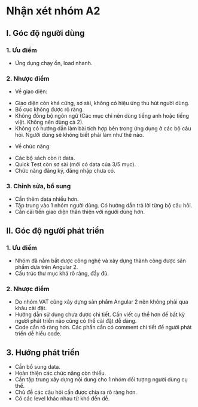# Nhận xét nhóm A2

## I. Góc độ người dùng

### 1. Ưu điểm
- Ứng dụng chạy ổn, load nhanh.

### 2. Nhược điểm
- Về giao diện:
+ Giao diện còn khá cứng, sơ sài, không có hiệu ứng thu hút người dùng.
+ Bố cục không được rõ ràng.
+ Không đồng bộ ngôn ngữ (Các mục chỉ nên dùng tiếng anh hoặc tiếng việt. Không nên dùng cả 2).
+ Không có hướng dẫn làm bài tích hợp bên trong ứng dụng ở các bộ câu hỏi. Người dùng sẽ không biết phải làm như thế nào.
- Về chức năng:
+ Các bộ sách còn ít data.
+ Quick Test còn sơ sài (mới có data của 3/5 mục).
+ Chức năng đăng ký, đăng nhập chưa có.

### 3. Chỉnh sửa, bổ sung
- Cần thêm data nhiều hơn.
- Tập trung vào 1 nhóm người dùng. Có hướng dẫn trả lời từng bộ câu hỏi.
- Cần cải tiến giao diện thân thiện với người dùng hơn.

## II. Góc độ người phát triển

### 1. Ưu điểm
- Nhóm đã nắm bắt được công nghệ và xây dựng thành công được sản phẩm dựa trên Angular 2.
- Cấu trúc thư mục khá rõ ràng, đầy đủ.

### 2. Nhược điểm
- Do nhóm VAT cũng xây dựng sản phẩm Angular 2 nên không phải qua khâu cài đặt.
- Hướng dẫn sử dụng chưa được chi tiết. Cần viết cụ thể hơn để bất kỳ người phát triển nào cũng có thể cài đặt dễ dàng.
- Code cần rõ ràng hơn. Các phần cần có comment chi tiết để người phát triển dễ hiểu code.

## 3. Hướng phát triển
- Cần bổ sung data.
- Hoàn thiện các chức năng còn thiếu.
- Cần tập trung xây dựng nội dung cho 1 nhóm đối tượng người dùng cụ thể.
- Chủ đề các câu hỏi cần được chia ra rõ ràng hơn.
- Có các level khác nhau từ khó đến dễ.
